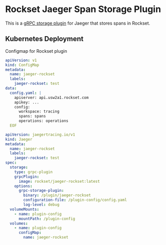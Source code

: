 # Rockset Jaeger Span Storage Plugin

This is a [gRPC storage plugin]() for Jaeger that stores spans in Rockset.

## Kubernetes Deployment

Configmap for Rockset plugin

```yaml
apiVersion: v1
kind: ConfigMap
metadata:
  name: jaeger-rockset
  labels:
    jaeger-rockset: test
data:
  config.yaml: |
    apiserver: api.usw2a1.rockset.com
    apikey: ...
    config:
      workspace: tracing
      spans: spans
      operations: operations
  EOF
```

```yaml
apiVersion: jaegertracing.io/v1
kind: Jaeger
metadata:
  name: jaeger-rockset
  labels:
    jaeger-rockset: test
spec:
  storage:
    type: grpc-plugin
    grpcPlugin:
      image: rockset/jaeger-rockset:latest
    options:
      grpc-storage-plugin:
        binary: /plugin/jaeger-rockset
        configuration-file: /plugin-config/config.yaml
        log-level: debug
  volumeMounts:
    - name: plugin-config
      mountPath: /plugin-config
  volumes:
    - name: plugin-config
      configMap:
        name: jaeger-rockset
```
